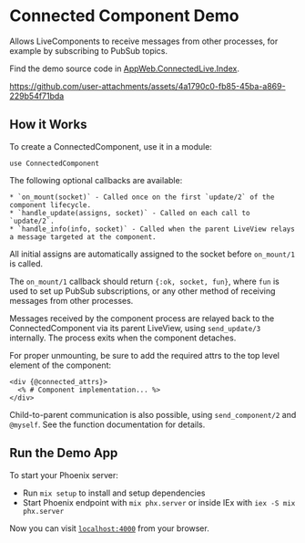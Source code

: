 # Connected Component Demo

Allows LiveComponents to receive messages from other processes, for example by subscribing to PubSub topics.

Find the demo source code in [AppWeb.ConnectedLive.Index](./lib/app_web/live/connected_live/index.ex).

https://github.com/user-attachments/assets/4a1790c0-fb85-45ba-a869-229b54f71bda

## How it Works

To create a ConnectedComponent, use it in a module:

    use ConnectedComponent

The following optional callbacks are available:

    * `on_mount(socket)` - Called once on the first `update/2` of the component lifecycle.
    * `handle_update(assigns, socket)` - Called on each call to `update/2`.
    * `handle_info(info, socket)` - Called when the parent LiveView relays a message targeted at the component.

All initial assigns are automatically assigned to the socket before `on_mount/1` is called.

The `on_mount/1` callback should return `{:ok, socket, fun}`, where `fun` is used to set up PubSub
subscriptions, or any other method of receiving messages from other processes.

Messages received by the component process are relayed back to the ConnectedComponent via its parent
LiveView, using `send_update/3` internally. The process exits when the component detaches.

For proper unmounting, be sure to add the required attrs to the top level element of the component:

    <div {@connected_attrs}>
      <% # Component implementation... %>
    </div>

Child-to-parent communication is also possible, using `send_component/2` and `@myself`. See the
function documentation for details.

## Run the Demo App

To start your Phoenix server:

  * Run `mix setup` to install and setup dependencies
  * Start Phoenix endpoint with `mix phx.server` or inside IEx with `iex -S mix phx.server`

Now you can visit [`localhost:4000`](http://localhost:4000) from your browser.
